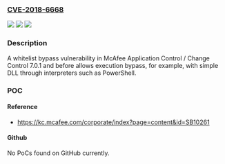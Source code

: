 ### [CVE-2018-6668](https://cve.mitre.org/cgi-bin/cvename.cgi?name=CVE-2018-6668)
![](https://img.shields.io/static/v1?label=Product&message=Application%20and%20Change%20Control&color=blue)
![](https://img.shields.io/static/v1?label=Version&message=7.0.17.0.1%20&color=brighgreen)
![](https://img.shields.io/static/v1?label=Vulnerability&message=whitelist%20bypass%20vulnerability%20&color=brighgreen)

### Description

A whitelist bypass vulnerability in McAfee Application Control / Change Control 7.0.1 and before allows execution bypass, for example, with simple DLL through interpreters such as PowerShell.

### POC

#### Reference
- https://kc.mcafee.com/corporate/index?page=content&id=SB10261

#### Github
No PoCs found on GitHub currently.

